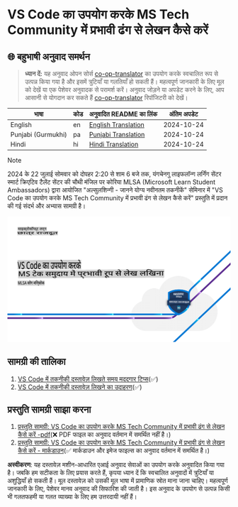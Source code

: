 # VS Code का उपयोग करके MS Tech Community में प्रभावी ढंग से लेखन कैसे करें

## 🌐 बहुभाषी अनुवाद समर्थन

> **ध्यान दें:**
> यह अनुवाद ओपन सोर्स [co-op-translator](https://github.com/Azure/co-op-translator) का उपयोग करके स्वचालित रूप से उत्पन्न किया गया है और इसमें त्रुटियाँ या गलतियाँ हो सकती हैं। महत्वपूर्ण जानकारी के लिए मूल को देखें या एक पेशेवर अनुवादक से परामर्श करें। अनुवाद जोड़ने या अपडेट करने के लिए, आप आसानी से योगदान कर सकते हैं [co-op-translator](https://github.com/Azure/co-op-translator) रिपॉजिटरी को देखें।

| भाषा             | कोड | अनुवादित README का लिंक                               | अंतिम अपडेट |
|----------------------|------|---------------------------------------------------------|--------------|
| English | en   | [English Translation](../en/README.md)      | 2024-10-24   |
| Punjabi (Gurmukhi)| pa   | [Punjabi Translation](../pa/README.md)      | 2024-10-24   |
| Hindi               | hi   | [Hindi  Translation](./README.md)       | 2024-10-24   |

> [!NOTE]
> 2024 के 22 जुलाई सोमवार को दोपहर 2:20 से शाम 6 बजे तक, यंगचेनगु लाइफलॉन्ग लर्निंग सेंटर स्मार्ट क्रिएटिव टैलेंट सेंटर की चौथी मंजिल पर कोरिया MLSA (Microsoft Learn Student Ambassadors) द्वारा आयोजित "अल्सुलशिन्गी - जानने योग्य नवीनतम तकनीकें" सेमिनार में "VS Code का उपयोग करके MS Tech Community में प्रभावी ढंग से लेखन कैसे करें" प्रस्तुति में प्रदान की गई संदर्भ और अभ्यास सामग्री है।
>

![VS code example](../../translated_images/presentation-01.3fc32ae2d2e914cffe9533f4496d365988f2441038352987a023e60d5e223e99.hi.png)

## सामग्री की तालिका

1. [VS Code में तकनीकी दस्तावेज़ लिखते समय मददगार टिप्स](./ms-community-writer/includes/01-tips-for-vscode.md)(✅)
1. [VS Code में तकनीकी दस्तावेज़ लिखने का उदाहरण](./ms-community-writer/includes/02-example-for-vscode.md)(✅)

## प्रस्तुति सामग्री साझा करना

1. [प्रस्तुति सामग्री: VS Code का उपयोग करके MS Tech Community में प्रभावी ढंग से लेखन कैसे करें -pdf](../../ms-community-writer/includes/presentation.pdf)(❌ PDF फाइल का अनुवाद वर्तमान में समर्थित नहीं है।)
1. [प्रस्तुति सामग्री: VS Code का उपयोग करके MS Tech Community में प्रभावी ढंग से लेखन कैसे करें - मार्कडाउन](./ms-community-writer/includes/03-presentation.md)(✅ मार्कडाउन और इमेज फाइल्स का अनुवाद वर्तमान में समर्थित है।)

**अस्वीकरण**:
यह दस्तावेज़ मशीन-आधारित एआई अनुवाद सेवाओं का उपयोग करके अनुवादित किया गया है। जबकि हम सटीकता के लिए प्रयास करते हैं, कृपया ध्यान दें कि स्वचालित अनुवादों में त्रुटियाँ या अशुद्धियाँ हो सकती हैं। मूल दस्तावेज़ को उसकी मूल भाषा में प्रामाणिक स्रोत माना जाना चाहिए। महत्वपूर्ण जानकारी के लिए, पेशेवर मानव अनुवाद की सिफारिश की जाती है। इस अनुवाद के उपयोग से उत्पन्न किसी भी गलतफहमी या गलत व्याख्या के लिए हम उत्तरदायी नहीं हैं।